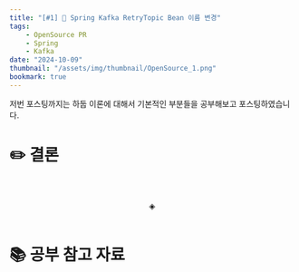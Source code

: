 ```yaml
---
title: "[#1] 📘 Spring Kafka RetryTopic Bean 이름 변경"
tags:
    - OpenSource PR
    - Spring
    - Kafka
date: "2024-10-09"
thumbnail: "/assets/img/thumbnail/OpenSource_1.png"
bookmark: true
---
```


저번 포스팅까지는 하둡 이론에 대해서 기본적인 부분들을 공부해보고 포스팅하였습니다.

# ✏️ 결론

<br>
<br>
<div align="center">◈</div>
<br>

# 📚 공부 참고 자료